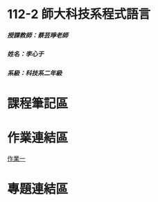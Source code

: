 # 112-2 師大科技系程式語言
##### 授課教師：蔡芸琤老師
##### 姓名：李心于
##### 系級：科技系二年級
# 課程筆記區

# 作業連結區
[作業一](https://youtu.be/J5PXe8fHHL4)
# 專題連結區
